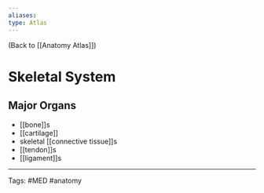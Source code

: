 ```yaml
---
aliases: 
type: Atlas
---
```


(Back to [[Anatomy Atlas]])

# Skeletal System

## Major Organs
- [[bone]]s
- [[cartilage]]
- skeletal [[connective tissue]]s
- [[tendon]]s
- [[ligament]]s

---
Tags: #MED #anatomy